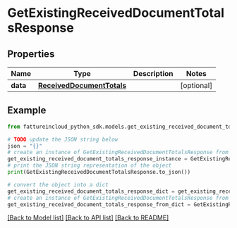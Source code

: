 # GetExistingReceivedDocumentTotalsResponse



## Properties

Name | Type | Description | Notes
------------ | ------------- | ------------- | -------------
**data** | [**ReceivedDocumentTotals**](ReceivedDocumentTotals.md) |  | [optional] 

## Example

```python
from fattureincloud_python_sdk.models.get_existing_received_document_totals_response import GetExistingReceivedDocumentTotalsResponse

# TODO update the JSON string below
json = "{}"
# create an instance of GetExistingReceivedDocumentTotalsResponse from a JSON string
get_existing_received_document_totals_response_instance = GetExistingReceivedDocumentTotalsResponse.from_json(json)
# print the JSON string representation of the object
print(GetExistingReceivedDocumentTotalsResponse.to_json())

# convert the object into a dict
get_existing_received_document_totals_response_dict = get_existing_received_document_totals_response_instance.to_dict()
# create an instance of GetExistingReceivedDocumentTotalsResponse from a dict
get_existing_received_document_totals_response_from_dict = GetExistingReceivedDocumentTotalsResponse.from_dict(get_existing_received_document_totals_response_dict)
```
[[Back to Model list]](../README.md#documentation-for-models) [[Back to API list]](../README.md#documentation-for-api-endpoints) [[Back to README]](../README.md)


